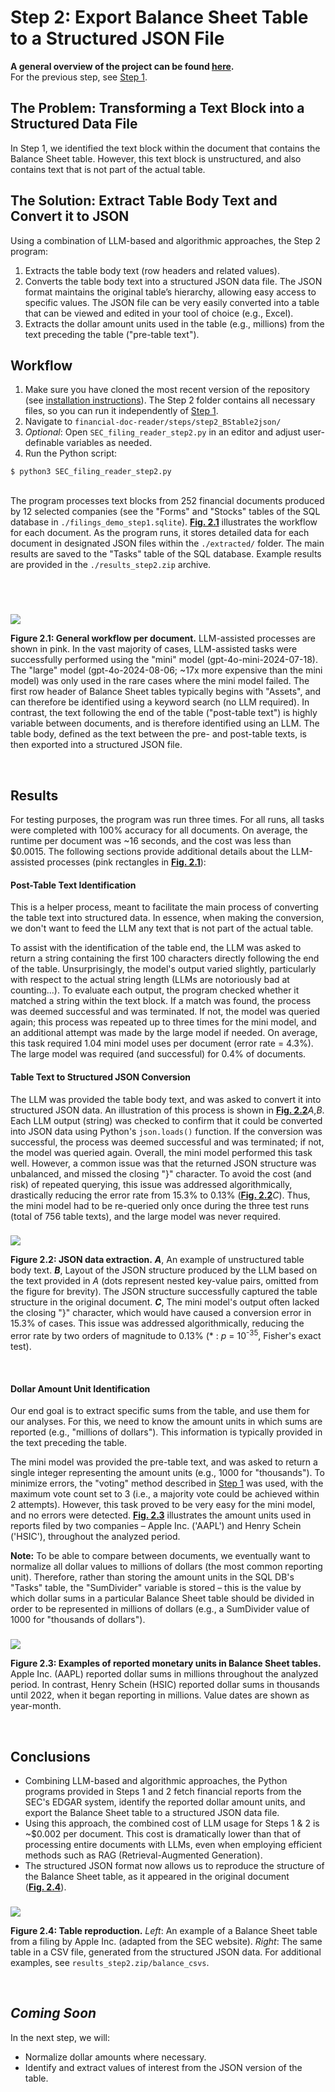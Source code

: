 # Step 2: Export Balance Sheet Table to a Structured JSON File

**A general overview of the project can be found [here](https://github.com/ronihogri/financial-doc-reader/blob/main/README.md).**   
For the previous step, see [Step 1](https://github.com/ronihogri/financial-doc-reader/tree/main/steps/step1_find_BS_table). 


## The Problem: Transforming a Text Block into a Structured Data File
In Step 1, we identified the text block within the document that contains the Balance Sheet table. However, this text block is unstructured, and also contains text that is not part of the actual table.

## The Solution: Extract Table Body Text and Convert it to JSON

Using a combination of LLM-based and algorithmic approaches, the Step 2 program:

1. Extracts the table body text (row headers and related values).
2. Converts the table body text into a structured JSON data file. The JSON format maintains the original table’s hierarchy, allowing easy access to specific values. The JSON file can be very easily converted into a table that can be viewed and edited in your tool of choice (e.g., Excel). 
3. Extracts the dollar amount units used in the table (e.g., millions) from the text preceding the table ("pre-table text").

## Workflow

1. Make sure you have cloned the most recent version of the repository (see [installation instructions](https://github.com/ronihogri/S-P-500-Stocks-Analysis/blob/main/README.md#installation)). The Step 2 folder contains all necessary files, so you can run it independently of [Step 1](https://github.com/ronihogri/financial-doc-reader/tree/main/steps/step1_find_BS_table). 
2. Navigate to `financial-doc-reader/steps/step2_BStable2json/`
3. *Optional*: Open `SEC_filing_reader_step2.py` in an editor and adjust user-definable variables as needed.
4. Run the Python script:

```console
$ python3 SEC_filing_reader_step2.py
```
<br>
The program processes text blocks from 252 financial documents produced by 12 selected companies (see the "Forms" and "Stocks" tables of the SQL database in <code>./filings_demo_step1.sqlite</code>). <a href="#figure-2-1" style="white-space: nowrap; font-weight: bold;">Fig. 2.1</a> illustrates the workflow for each document. As the program runs, it stores detailed data for each document in designated JSON files within the <code>./extracted/</code> folder. The main results are saved to the "Tasks" table of the SQL database. Example results are provided in the <code>./results_step2.zip</code> archive. 

<br><br>

### <a id="figure-2-1"></a>
![](https://github.com/ronihogri/financial-doc-reader/blob/main/steps/step2_BStable2json/images/SEC_step2_general_workflow.png)

**Figure 2.1: General workflow per document.** LLM-assisted processes are shown in pink. In the vast majority of cases, LLM-assisted tasks were successfully performed using the "mini" model <span style="white-space: nowrap;">(gpt-4o-mini-2024-07-18)</span>. The "large" model <span style="white-space: nowrap;">(gpt-4o-2024-08-06;</span> \~17x more expensive than the mini model) was only used in the rare cases where the mini model failed. The first row header of Balance Sheet tables typically begins with "Assets", and can therefore be identified using a keyword search (no LLM required). In contrast, the text following the end of the table ("post-table text") is highly variable between documents, and is therefore identified using an LLM. The table body, defined as the text between the pre- and post-table texts, is then exported into a structured JSON file. 

<br>

## Results
For testing purposes, the program was run three times. For all runs, all tasks were completed with 100% accuracy for all documents. On average, the runtime per document was \~16 seconds, and the cost was less than $0.0015. The following sections provide additional details about the LLM-assisted processes (pink rectangles in <a href="#figure-2-1" style="white-space: nowrap; font-weight: bold;">Fig. 2.1</a>):

#### Post-Table Text Identification

This is a helper process, meant to facilitate the main process of converting the table text into structured data. In essence, when making the conversion, we don't want to feed the LLM any text that is not part of the actual table. 

To assist with the identification of the table end, the LLM was asked to return a string containing the first 100 characters directly following the end of the table. Unsurprisingly, the model's output varied slightly, particularly with respect to the actual string length (LLMs are notoriously bad at counting...). To evaluate each output, the program checked whether it matched a string within the text block. If a match was found, the process was deemed successful and was terminated. If not, the model was queried again; this process was repeated up to three times for the mini model, and an additional attempt was made by the large model if needed. On average, this task required <span style="white-space: nowrap;">1.04</span> mini model uses per document (error rate = <span style="white-space: nowrap;">4.3%</span>). The large model was required (and successful) for <span style="white-space: nowrap;">0.4%</span> of documents. 

#### Table Text to Structured JSON Conversion

The LLM was provided the table body text, and was asked to convert it into structured JSON data. An illustration of this process is shown in <a href="#figure-2-2" style="white-space: nowrap; font-weight: bold;">Fig. 2.2</a>*A*,*B*. Each LLM output (string) was checked to confirm that it could be converted into JSON data using Python's <span style="white-space: nowrap;"><code>json.loads()</code></span> function. If the conversion was successful, the process was deemed successful and was terminated; if not, the model was queried again. Overall, the mini model performed this task well. However, a common issue was that the returned JSON structure was unbalanced, and missed the closing "\}" character. To avoid the cost (and risk) of repeated querying, this issue was addressed algorithmically, drastically reducing the error rate from <span style="white-space: nowrap;">15.3%</span> to <span style="white-space: nowrap;">0.13%</span> (<a href="#figure-2-2" style="white-space: nowrap; font-weight: bold;">Fig. 2.2</a>*C*). Thus, the mini model had to be re-queried only once during the three test runs (total of 756 table texts), and the large model was never required. 

### <a id="figure-2-2"></a>
![](https://github.com/ronihogri/financial-doc-reader/blob/main/steps/step2_BStable2json/images/json_table_results.png)

**Figure 2.2: JSON data extraction.** ***A***, An example of unstructured table body text. ***B***, Layout of the JSON structure produced by the LLM based on the text provided in *A* (dots represent nested key-value pairs, omitted from the figure for brevity). The JSON structure successfully captured the table structure in the original document. ***C***, The mini model's output often lacked the closing "\}" character, which would have caused a conversion error in 15.3% of cases. This issue was addressed algorithmically, reducing the error rate by two orders of magnitude to 0.13% <span style="white-space: nowrap;">(\* : *p* =</span> 10<sup>-35</sup>, Fisher's exact test).

<br>

#### Dollar Amount Unit Identification

Our end goal is to extract specific sums from the table, and use them for our analyses. For this, we need to know the amount units in which sums are reported (e.g., "millions of dollars"). This information is typically provided in the text preceding the table. 

The mini model was provided the pre-table text, and was asked to return a single integer representing the amount units (e.g., 1000 for "thousands"). To minimize errors, the "voting" method described in <span style="white-space: nowrap;"><a href="https://github.com/ronihogri/financial-doc-reader/blob/main/steps/step1_find_BS_table/README.md">Step 1</a></span> was used, with the maximum vote count set to 3 (i.e., a majority vote could be achieved within 2 attempts). However, this task proved to be very easy for the mini model, and no errors were detected. <a href="#figure-2-3" style="white-space: nowrap; font-weight: bold;">Fig. 2.3</a> illustrates the amount units used in reports filed by two companies &ndash; Apple Inc. ('AAPL') and Henry Schein ('HSIC'), throughout the analyzed period. 

**Note:** To be able to compare between documents, we eventually want to normalize all dollar values to millions of dollars (the most common reporting unit). Therefore, rather than storing the amount units in the SQL DB's "Tasks" table, the "SumDivider" variable is stored &ndash; this is the value by which dollar sums in a particular Balance Sheet table should be divided in order to be represented in millions of dollars (e.g., a SumDivider value of 1000 for "thousands of dollars").

### <a id="figure-2-3"></a>
![](https://github.com/ronihogri/financial-doc-reader/blob/main/steps/step2_BStable2json/images/reported_units_aapl_hsic.png)

**Figure 2.3: Examples of reported monetary units in Balance Sheet tables.** Apple Inc. (AAPL) reported dollar sums in millions throughout the analyzed period. In contrast, Henry Schein (HSIC) reported dollar sums in thousands until 2022, when it began reporting in millions. Value dates are shown as year-month.

<br>


## Conclusions

- Combining LLM-based and algorithmic approaches, the Python programs provided in Steps 1 and 2 fetch financial reports from the SEC's EDGAR system, identify the reported dollar amount units, and export the Balance Sheet table to a structured JSON data file. 
- Using this approach, the combined cost of LLM usage for Steps 1 & 2 is \~$0.002 per document. This cost is dramatically lower than that of processing entire documents with LLMs, even when employing efficient methods such as RAG (Retrieval-Augmented Generation).
- The structured JSON format now allows us to reproduce the structure of the Balance Sheet table, as it appeared in the original document (<a href="#figure-2-4" style="white-space: nowrap; font-weight: bold;">Fig. 2.4</a>). 

### <a id="figure-2-4"></a>
![](https://github.com/ronihogri/financial-doc-reader/blob/main/steps/step2_BStable2json/images/example_form10_webpageVScsv_ha.png)

**Figure 2.4: Table reproduction.** *Left*: An example of a Balance Sheet table from a filing by Apple Inc. (adapted from the SEC website). *Right*: The same table in a CSV file, generated from the structured JSON data. For additional examples, see `results_step2.zip/balance_csvs`.

<br>
 
## *Coming Soon*
In the next step, we will:
- Normalize dollar amounts where necessary.
- Identify and extract values of interest from the JSON version of the table. 
